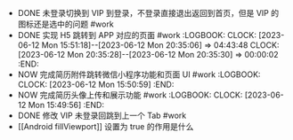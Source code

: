- DONE 未登录切换到 VIP 到登录，不登录直接退出返回到首页，但是 VIP 的图标还是选中的问题 #work
- DONE 实现 H5 跳转到 APP 对应的页面 #work
  :LOGBOOK:
  CLOCK: [2023-06-12 Mon 15:51:18]--[2023-06-12 Mon 20:35:06] =>  04:43:48
  CLOCK: [2023-06-12 Mon 20:35:28]--[2023-06-12 Mon 20:35:30] =>  00:00:02
  :END:
- NOW 完成简历附件跳转微信小程序功能和页面 UI #work
  :LOGBOOK:
  CLOCK: [2023-06-12 Mon 15:50:59]
  :END:
- NOW 完成简历头像上传和展示功能 #work
  :LOGBOOK:
  CLOCK: [2023-06-12 Mon 15:49:56]
  :END:
- DONE 修改 VIP 未登录回跳到上一个 Tab #work
- [[Android fillViewport]] 设置为 true 的作用是什么